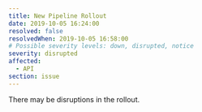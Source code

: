 ```yaml
---
title: New Pipeline Rollout
date: 2019-10-05 16:24:00
resolved: false
resolvedWhen: 2019-10-05 16:58:00
# Possible severity levels: down, disrupted, notice
severity: disrupted
affected:
  - API
section: issue
---
```


There may be disruptions in the rollout.